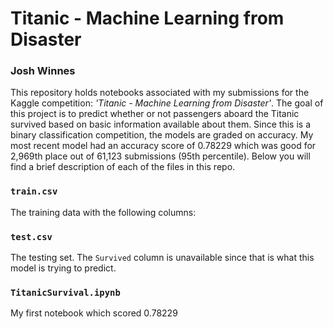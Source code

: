 # Titanic - Machine Learning from Disaster
### Josh Winnes
This repository holds notebooks associated with my submissions for the Kaggle competition: *'Titanic - Machine Learning from Disaster'*. The goal of this project is to predict whether or not passengers aboard the Titanic survived based on basic information available about them. Since this is a binary classification competition, the models are graded on accuracy. My most recent model had an accuracy score of 0.78229 which was good for 2,969th place out of 61,123 submissions (95th percentile). Below you will find a brief description of each of the files in this repo.
### **`train.csv`**
The training data with the following columns:
### **`test.csv`**
The testing set. The `Survived` column is unavailable since that is what this model is trying to predict.
### `TitanicSurvival.ipynb`
My first notebook which scored 0.78229
